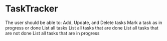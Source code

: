 # TaskTracker
The user should be able to:  Add, Update, and Delete tasks Mark a task as in progress or done List all tasks List all tasks that are done List all tasks that are not done List all tasks that are in progress
